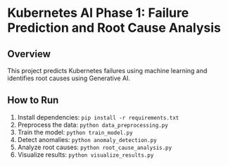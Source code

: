 # Kubernetes AI Phase 1: Failure Prediction and Root Cause Analysis

## Overview
This project predicts Kubernetes failures using machine learning and identifies root causes using Generative AI.

## How to Run
1. Install dependencies: `pip install -r requirements.txt`
2. Preprocess the data: `python data_preprocessing.py`
3. Train the model: `python train_model.py`
4. Detect anomalies: `python anomaly_detection.py`
5. Analyze root causes: `python root_cause_analysis.py`
6. Visualize results: `python visualize_results.py`
